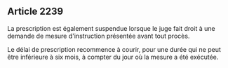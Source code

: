 Article 2239
----
La prescription est également suspendue lorsque le juge fait droit à une demande
de mesure d'instruction présentée avant tout procès.

Le délai de prescription recommence à courir, pour une durée qui ne peut être
inférieure à six mois, à compter du jour où la mesure a été exécutée.
